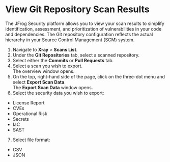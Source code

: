 # View Git Repository Scan Results

The JFrog Security platform allows you to view your scan results to simplify identification, assessment, and prioritization of vulnerabilities in your code and dependencies. The Git repository configuration reflects the actual hierarchy in your Source Control Management (SCM) system.

1. Navigate to **Xray** > **Scans List**.
2. Under the **Git Repositories** tab, select a scanned repository.
3. Select either the **Commits** or **Pull Requests** tab.
4. Select a scan you wish to export.\
   The overview window opens.
5. On the top, right-hand side of the page, click on the three-dot menu and select **Export Scan Data**.\
   The **Export Scan Data** window opens.
6. Select the security data you wish to export:

* License Report
* CVEs
* Operational Risk
* Secrets
* IaC
* SAST

7. Select file format:

* CSV
* JSON
